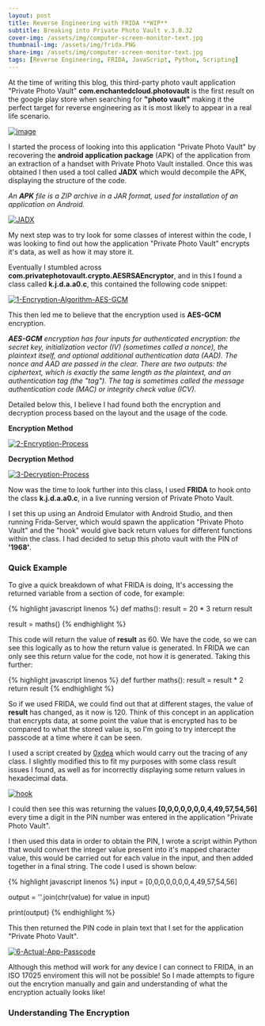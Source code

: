```yaml
---
layout: post
title: Reverse Engineering with FRIDA **WIP**
subtitle: Breaking into Private Photo Vault v.3.0.32
cover-img: /assets/img/computer-screen-monitor-text.jpg
thumbnail-img: /assets/img/frida.PNG
share-img: /assets/img/computer-screen-monitor-text.jpg
tags: [Reverse Engineering, FRIDA, JavaScript, Python, Scripting]
---
```


At the time of writing this blog, this third-party photo vault application "Private Photo Vault" **com.enchantedcloud.photovault** is the first result on the google play store when searching for **"photo vault"** making it the perfect target for reverse engineering as it is most likely to appear in a real life scenario. 

<a href="https://ibb.co/HGNHGkv"><img src="https://i.ibb.co/5sYRsfD/image.png" alt="image" border="0" /></a>

I started the process of looking into this application "Private Photo Vault" by recovering the **android application package** (APK) of the application from an extraction of a handset with Private Photo Vault installed. Once this was obtained I then used a tool called **JADX** which would decompile the APK, displaying the structure of the code. 

_An **APK** file is a ZIP archive in a JAR format, used for installation of an application on Android._

<a href="https://imgbb.com/"><img src="https://i.ibb.co/q92V6Dc/JADX.png" alt="JADX" border="0" /></a>

My next step was to try look for some classes of interest within the code, I was looking to find out how the application "Private Photo Vault" encrypts it's data, as well as how it may store it.

Eventually I stumbled across **com.privatephotovault.crypto.AESRSAEncryptor**, and in this I found a class called **k.j.d.a.a0.c**, this contained the following code snippet: 

<a href="https://imgbb.com/"><img src="https://i.ibb.co/ctJQwt6/1-Encryption-Algorithm-AES-GCM.png" alt="1-Encryption-Algorithm-AES-GCM" border="0" /></a>

This then led me to believe that the encryption used is **AES-GCM** encryption.

_**AES-GCM** encryption has four inputs for authenticated encryption: the secret key, initialization vector (IV) (sometimes called a nonce), the plaintext itself, and optional additional authentication data (AAD). The nonce and AAD are passed in the clear. There are two outputs: the ciphertext, which is exactly the same length as the plaintext, and an authentication tag (the "tag"). The tag is sometimes called the message authentication code (MAC) or integrity check value (ICV)._

Detailed below this, I believe I had found both the encryption and decryption process based on the layout and the usage of the code. 

**Encryption Method**

<a href="https://ibb.co/tBZYFbm"><img src="https://i.ibb.co/H7NG3rF/2-Encryption-Process.png" alt="2-Encryption-Process" border="0" /></a>

**Decryption Method**

<a href="https://imgbb.com/"><img src="https://i.ibb.co/7r0fyrh/3-Decryption-Process.png" alt="3-Decryption-Process" border="0" /></a>

Now was the time to look further into this class, I used **FRIDA** to hook onto the class **k.j.d.a.a0.c**, in a live running version of Private Photo Vault.

I set this up using an Android Emulator with Android Studio, and then running Frida-Server, which would spawn the application "Private Photo Vault" and the "hook" would give back return values for different functions within the class. I had decided to setup this photo vault with the PIN of **'1968'**.

### Quick Example 

To give a quick breakdown of what FRIDA is doing, It's accessing the returned variable from a section of code, for example:

{% highlight javascript linenos %}
def maths():
    result = 20 * 3
    return result

result = maths()
{% endhighlight %}

This code will return the value of **result** as 60. We have the code, so we can see this logically as to how the return value is generated. In FRIDA we can only see this return value for the code, not how it is generated. Taking this further:

{% highlight javascript linenos %}
def further maths():
    result = result * 2
    return result
{% endhighlight %}

So if we used FRIDA, we could find out that at different stages, the value of **result** has changed, as it now is 120. Think of this concept in an application that encrypts data, at some point the value that is encrypted has to be compared to what the stored value is, so I'm going to try intercept the passcode at a time where it can be seen.

I used a script created by [0xdea](https://github.com/0xdea/frida-scripts) which would carry out the tracing of any class.  I slightly modified this to fit my purposes with some class result issues I found, as well as for incorrectly displaying some return values in hexadecimal data. 

<a href="https://ibb.co/10sVbvs"><img src="https://i.ibb.co/Fhsvnxs/hook.png" alt="hook" border="0" /></a>

I could then see this was returning the values **[0,0,0,0,0,0,0,4,49,57,54,56]** every time a digit in the PIN number was entered in the application "Private Photo Vault".

I then used this data in order to obtain the PIN, I wrote a script within Python that would convert the integer value present into it's mapped character value, this would be carried out for each value in the input, and then added together in a final string. The code I used is shown below:

{% highlight javascript linenos %}
input = [0,0,0,0,0,0,0,4,49,57,54,56]

output = ''.join(chr(value) for value in input)

print(output)
{% endhighlight %}

This then returned the PIN code in plain text that I set for the application "Private Photo Vault". 

<a href="https://imgbb.com/"><img src="https://i.ibb.co/c1VzmGt/6-Actual-App-Passcode.png" alt="6-Actual-App-Passcode" border="0" /></a>

Although this method will work for any device I can connect to FRIDA, in an ISO 17025 enviroment this will not be possible! So I made attempts to figure out the encrytion manually and gain and understanding of what the encryption actually looks like!

### Understanding The Encryption
